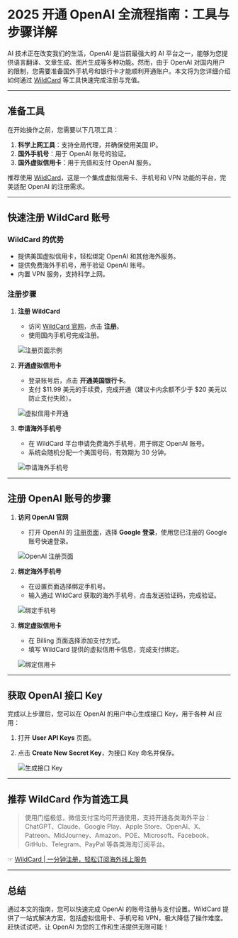 # 2025 开通 OpenAI 全流程指南：工具与步骤详解

AI 技术正在改变我们的生活，OpenAI 是当前最强大的 AI 平台之一，能够为您提供语言翻译、文章生成、图片生成等多种功能。然而，由于 OpenAI 对国内用户的限制，您需要准备国外手机号和银行卡才能顺利开通账户。本文将为您详细介绍如何通过 [WildCard](https://bit.ly/bewildcard) 等工具快速完成注册与充值。

---

## 准备工具

在开始操作之前，您需要以下几项工具：
1. **科学上网工具**：支持全局代理，并确保使用美国 IP。
2. **国外手机号**：用于 OpenAI 账号的验证。
3. **国外虚拟信用卡**：用于充值和支付 OpenAI 服务。

推荐使用 [WildCard](https://bit.ly/bewildcard)，这是一个集成虚拟信用卡、手机号和 VPN 功能的平台，完美适配 OpenAI 的注册需求。

---

## 快速注册 WildCard 账号

### WildCard 的优势
- 提供美国虚拟信用卡，轻松绑定 OpenAI 和其他海外服务。
- 提供免费海外手机号，用于验证 OpenAI 账号。
- 内置 VPN 服务，支持科学上网。

### 注册步骤
1. **注册 WildCard**
   - 访问 [WildCard 官网](https://bit.ly/bewildcard)，点击 **注册**。
   - 使用国内手机号完成注册。

   ![注册页面示例](https://ftyszyx.github.io/feishu-vitepress/assets/C0CZbOei6oCgjOxBOVLcibtRnfe.H0H1B1D6.png)

2. **开通虚拟信用卡**
   - 登录账号后，点击 **开通美国银行卡**。
   - 支付 $11.99 美元的手续费，完成开通（建议卡内余额不少于 $20 美元以防止支付失败）。

   ![虚拟信用卡开通](https://ftyszyx.github.io/feishu-vitepress/assets/AFEtb0VFzojsE1xBKEzcypbEnXb.CvQbSH4x.png)

3. **申请海外手机号**
   - 在 WildCard 平台申请免费海外手机号，用于绑定 OpenAI 账号。
   - 系统会随机分配一个美国号码，有效期为 30 分钟。

   ![申请海外手机号](https://ftyszyx.github.io/feishu-vitepress/assets/JhMhbvrnloZzwax4Kekcl7rSnaf.DA_mphj2.png)

---

## 注册 OpenAI 账号的步骤

1. **访问 OpenAI 官网**
   - 打开 OpenAI 的 [注册页面](https://platform.openai.com/signup)，选择 **Google 登录**，使用您已注册的 Google 账号快速登录。

   ![OpenAI 注册页面](https://ftyszyx.github.io/feishu-vitepress/assets/WHu7b0wcbo3Xx4xPzGScCRHonOd.CCyvrB7L.png)

2. **绑定海外手机号**
   - 在设置页面选择绑定手机号。
   - 输入通过 WildCard 获取的海外手机号，点击发送验证码，完成验证。

   ![绑定手机号](https://ftyszyx.github.io/feishu-vitepress/assets/R7itbKYyQoMUeixSViocvzdanKb.CKw7hsmI.png)

3. **绑定虚拟信用卡**
   - 在 Billing 页面选择添加支付方式。
   - 填写 WildCard 提供的虚拟信用卡信息，完成支付绑定。

   ![绑定信用卡](https://ftyszyx.github.io/feishu-vitepress/assets/J4lcbjO3HoRn69xIXtbcGR7Cnze.WemRqhaC.png)

---

## 获取 OpenAI 接口 Key

完成以上步骤后，您可以在 OpenAI 的用户中心生成接口 Key，用于各种 AI 应用：
1. 打开 **User API Keys** 页面。
2. 点击 **Create New Secret Key**，为接口 Key 命名并保存。

   ![生成接口 Key](https://ftyszyx.github.io/feishu-vitepress/assets/F1gibyukjoG9q2xarhBcaUQWnHg.CycXaIx2.png)

---

## 推荐 WildCard 作为首选工具

> 使用门槛极低，微信支付宝均可开通使用，支持开通各类海外平台：ChatGPT、Claude、Google Play、Apple Store、OpenAI、X、Patreon、MidJourney、Amazon、POE、Microsoft、Facebook、GitHub、Telegram、PayPal 等各类海淘订阅平台。

☞ [WildCard | 一分钟注册，轻松订阅海外线上服务](https://bit.ly/bewildcard)

---

## 总结

通过本文的指南，您可以快速完成 OpenAI 的账号注册与支付设置。WildCard 提供了一站式解决方案，包括虚拟信用卡、手机号和 VPN，极大降低了操作难度。赶快试试吧，让 OpenAI 为您的工作和生活提供无限可能！
